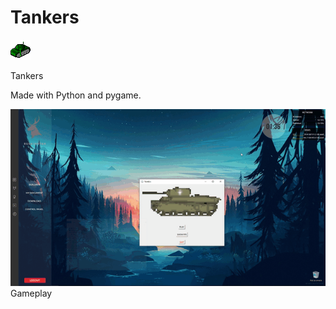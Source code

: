 # Tankers
<img src="Media/icon.png">

Tankers

Made with Python and pygame.

<img src="Media/gameplay.gif">
Gameplay
